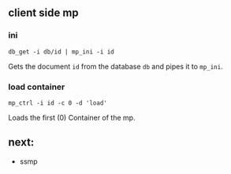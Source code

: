 ## client side mp

### ini

```
db_get -i db/id | mp_ini -i id
```
Gets the document ```id``` from the database ```db``` and pipes it to
```mp_ini```. 


### load container

```
mp_ctrl -i id -c 0 -d 'load'
```

Loads the first (0) Container of the mp.

## next:
- ssmp
